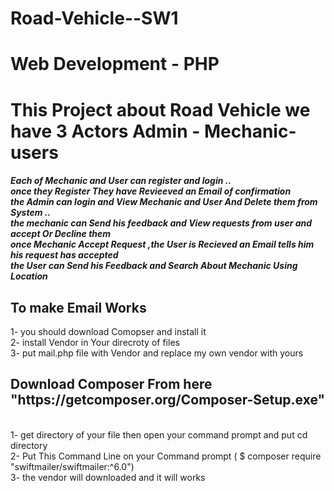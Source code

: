 # Road-Vehicle--SW1
# Web Development - PHP 

<h1>This Project  about Road Vehicle  we have 3 Actors Admin - Mechanic- users </h1>

<h5>Each of Mechanic and User can register and login ..<br> once they Register They have Revieeved an Email of confirmation<br>
the Admin can login and View Mechanic and User And Delete them from System ..<br>the  mechanic can Send his feedback and View requests from user and accept Or Decline them <br>
once  Mechanic Accept Request ,the User is  Recieved an Email tells him his request has  accepted <br>
the User can Send his Feedback and Search About Mechanic Using Location<br>
</h5>

<h2> To make Email Works</h2>
1- you should download Comopser and install it<br>
2- install Vendor in Your direcroty of files <br>
3- put mail.php file with Vendor and replace my own vendor with yours<br>  


<h2>Download Composer From here "https://getcomposer.org/Composer-Setup.exe"</h2><br>
1- get directory of your file then open your command prompt and put cd directory<br> 
2- Put This Command Line on your Command prompt <label>(  $ composer require "swiftmailer/swiftmailer:^6.0")   </label> <br>
3- the vendor will downloaded and it will works <br>

